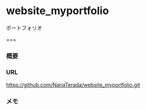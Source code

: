 # website_myportfolio


ポートフォリオ

===

### 概要


### URL
https://github.com/NanaTerada/website_myportfolio.git

### メモ
